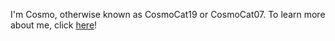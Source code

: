 I'm Cosmo, otherwise known as CosmoCat19 or CosmoCat07. To learn more about me, click [here](https://cosmocat07.ml/about.html)!